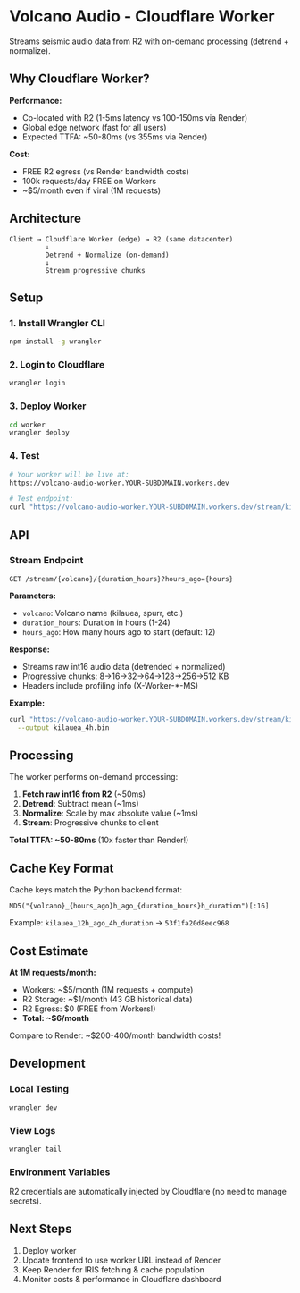 # Volcano Audio - Cloudflare Worker

Streams seismic audio data from R2 with on-demand processing (detrend + normalize).

## Why Cloudflare Worker?

**Performance:**
- Co-located with R2 (1-5ms latency vs 100-150ms via Render)
- Global edge network (fast for all users)
- Expected TTFA: ~50-80ms (vs 355ms via Render)

**Cost:**
- FREE R2 egress (vs Render bandwidth costs)
- 100k requests/day FREE on Workers
- ~$5/month even if viral (1M requests)

## Architecture

```
Client → Cloudflare Worker (edge) → R2 (same datacenter)
         ↓
         Detrend + Normalize (on-demand)
         ↓
         Stream progressive chunks
```

## Setup

### 1. Install Wrangler CLI

```bash
npm install -g wrangler
```

### 2. Login to Cloudflare

```bash
wrangler login
```

### 3. Deploy Worker

```bash
cd worker
wrangler deploy
```

### 4. Test

```bash
# Your worker will be live at:
https://volcano-audio-worker.YOUR-SUBDOMAIN.workers.dev

# Test endpoint:
curl "https://volcano-audio-worker.YOUR-SUBDOMAIN.workers.dev/stream/kilauea/4?hours_ago=12"
```

## API

### Stream Endpoint

```
GET /stream/{volcano}/{duration_hours}?hours_ago={hours}
```

**Parameters:**
- `volcano`: Volcano name (kilauea, spurr, etc.)
- `duration_hours`: Duration in hours (1-24)
- `hours_ago`: How many hours ago to start (default: 12)

**Response:**
- Streams raw int16 audio data (detrended + normalized)
- Progressive chunks: 8→16→32→64→128→256→512 KB
- Headers include profiling info (X-Worker-*-MS)

**Example:**
```bash
curl "https://volcano-audio-worker.YOUR-SUBDOMAIN.workers.dev/stream/kilauea/4?hours_ago=12" \
  --output kilauea_4h.bin
```

## Processing

The worker performs on-demand processing:

1. **Fetch raw int16 from R2** (~50ms)
2. **Detrend**: Subtract mean (~1ms)
3. **Normalize**: Scale by max absolute value (~1ms)
4. **Stream**: Progressive chunks to client

**Total TTFA: ~50-80ms** (10x faster than Render!)

## Cache Key Format

Cache keys match the Python backend format:
```
MD5("{volcano}_{hours_ago}h_ago_{duration_hours}h_duration")[:16]
```

Example: `kilauea_12h_ago_4h_duration` → `53f1fa20d8eec968`

## Cost Estimate

**At 1M requests/month:**
- Workers: ~$5/month (1M requests + compute)
- R2 Storage: ~$1/month (43 GB historical data)
- R2 Egress: $0 (FREE from Workers!)
- **Total: ~$6/month**

Compare to Render: ~$200-400/month bandwidth costs!

## Development

### Local Testing

```bash
wrangler dev
```

### View Logs

```bash
wrangler tail
```

### Environment Variables

R2 credentials are automatically injected by Cloudflare (no need to manage secrets).

## Next Steps

1. Deploy worker
2. Update frontend to use worker URL instead of Render
3. Keep Render for IRIS fetching & cache population
4. Monitor costs & performance in Cloudflare dashboard



